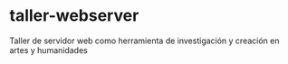 # taller-webserver
Taller de servidor web como herramienta de investigación y creación en artes y humanidades
